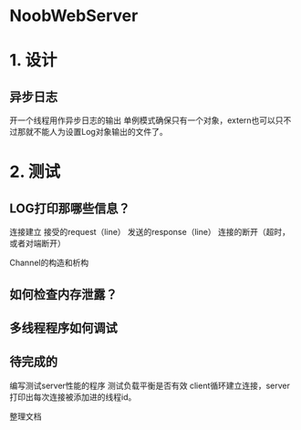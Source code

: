 # NoobWebServer

# 1. 设计
## 异步日志
开一个线程用作异步日志的输出
单例模式确保只有一个对象，extern也可以只不过那就不能人为设置Log对象输出的文件了。


# 2. 测试
## LOG打印那哪些信息？
连接建立
接受的request（line）
发送的response（line）
连接的断开（超时，或者对端断开）

Channel的构造和析构

## 如何检查内存泄露？

## 多线程程序如何调试

## 待完成的
编写测试server性能的程序
测试负载平衡是否有效
    client循环建立连接，server打印出每次连接被添加进的线程id。

整理文档



